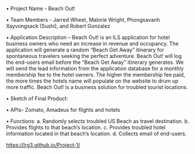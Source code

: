 •	Project Name - Beach Out!

•	Team Members - Jarred Wheet, Malorie Wright, Phongsavanh Xayvongsack (Sushi), and Robert Gonzalez

•	Application Description – Beach Out! is an ILS application for hotel business owners who need an increase in revenue and occupancy. The application will generate a random “Beach Get Away” itinerary for spontaneous travelers seeking the perfect adventure. Beach Out! will log the end-users email before the “Beach Get Away” itinerary generates. We will send the lead information from the application database for a monthly membership fee to the hotel owners. The higher the membership fee paid, the more times the hotels name will populate on the website to drum up more traffic. Beach Out! is a business solution for troubled tourist locations.  

•	Sketch of Final Product:

•	APIs- Zomato, Amadeus for flights and hotels

•	Functions:
                a.	Randomly selects troubled US Beach as travel destination.
                b.	Provides flights to that beach’s location.
                c.	Provides troubled hotel information located in that beach’s location.
                d.	Collects email of end-users.

                
https://lrg3.github.io/Project-1/
